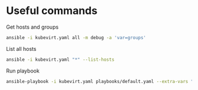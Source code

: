 # Useful commands
Get hosts and groups
```bash
ansible -i kubevirt.yaml all -m debug -a 'var=groups'
```
List all hosts
```bash
ansible -i kubevirt.yaml "*" --list-hosts
```

Run playbook
```bash
ansible-playbook -i kubevirt.yaml playbooks/default.yaml --extra-vars "ansible_ssh_private_key_file=~/.ssh/kubevirt_id_rsa"
